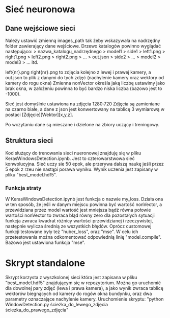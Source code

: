 # Sieć neuronowa 
## Dane wejściowe sieci
Należy ustawić zmienną images_path tak żeby wskazywała na nadrzędny folder zawierający dane wejściowe. 
Drzewo katalogów powinno wyglądać następująco:
    > nazwa_katalogu_nadrzędnego
        > model1
            > side1
                > left1.png
                > right1.png
                > left2.png
                > right2.png
                > ...
                > out.json
            > side2
            > ...
        > model2
        > model3
        > ...
itd.

left{nr}.png right{nr}.png to zdjęcia kolejno z lewej i prawej kamery, a out.json to plik z danymi do tych zdjęć (nachylenie kamery oraz wektory od kamery do rogu okna)
Zmienna nonVector określa jaką liczbę ustawimy jako brak okna, w założeniu powinna to być bardzo niska liczba (bazowo jest to -1000).

Sieć jest domyślnie ustawiona na zdjęcia 1280:720
Zdjęcia są zamieniane na czarno białe, a dane z json jest konwertowany na tablicę 3 wymiarową w postaci [Zdjęcie][Wektor][x,y,z].

Po wczytaniu dane są mieszane i dzielone na zbiory uczący i treningowy.

## Struktura sieci
Kod służący do trenowania sieci nueronowej znajduję się w pliku KerasWindowsDetection.ipynb.
Jest to czterowarstwowa sieć konwolucyjna. 
Sieć uczy sie 50 epok, ale przerywa dalszą naukę jeśli przez 5 epok z rzeu nie nastąpi porawa wyniku.
Wynik uczenia jest zapisany w pliku "best_model.hdf5".

### Funkcja straty
W KerasWindowsDetection.ipynb jest funkcja o nazwie my_loss. 
Działa ona w ten sposób, że jeśli w danym miejscu powinna być wartość nonVector, a przewidziana przez model wartość jest mniejsza bądź równa połowie wartości nonVector to zwraca błąd równy zero dla pozostałych sytuacji funkcja zwraca kwadrat różnicy wartości przewidzianej i rzeczywistej, następnie wylicza średnią ze wszystkich błędów.
Oprócz customowej funkcji testowane były też "huber_loss", oraz "mse". W celu ich przetestowania można odkomentować odpowiednią linię "model.compile".
Bazowo jest ustawiona funkcja "mse".

# Skrypt standalone
Skrypt korzysta z wyszkolonej sieci która jest zapisana w pliku "best_model.hdf5" znajdującym się w repozytorium.
Można go uruchomić dla dowolnej pary zdjęć (lewa i prawa kamera), a jako wynik zwraca tablicę wektorów biegnących od kamery do rogów okna bundynku, oraz dwa parametry oznaczające nachylenie kamery.
Uruchomienie skryptu: "python WindowDetection.py ścieżka_do_lewego_zdjęcia ścieżka_do_prawego_zdjęcia"
